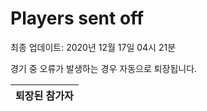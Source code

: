 # Players sent off
최종 업데이트: 2020년 12월 17일 04시 21분


경기 중 오류가 발생하는 경우 자동으로 퇴장됩니다.


| 퇴장된 참가자 |
|:---:|